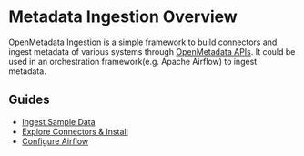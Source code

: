 # Metadata Ingestion Overview

OpenMetadata Ingestion is a simple framework to build connectors and ingest metadata of various systems through [OpenMetadata APIs](../docs/openmetadata-apis/apis/). It could be used in an orchestration framework(e.g. Apache Airflow) to ingest metadata.

## Guides

* [Ingest Sample Data](ingest-sample-data.md)
* [Explore Connectors & Install](../docs/integrations/connectors/)
* [Configure Airflow](../docs/integrations/airflow/)
